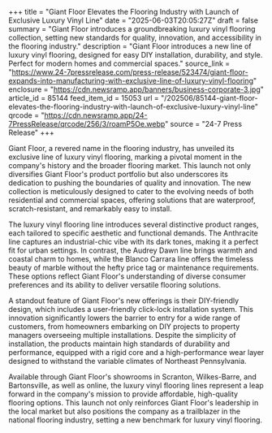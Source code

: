 +++
title = "Giant Floor Elevates the Flooring Industry with Launch of Exclusive Luxury Vinyl Line"
date = "2025-06-03T20:05:27Z"
draft = false
summary = "Giant Floor introduces a groundbreaking luxury vinyl flooring collection, setting new standards for quality, innovation, and accessibility in the flooring industry."
description = "Giant Floor introduces a new line of luxury vinyl flooring, designed for easy DIY installation, durability, and style. Perfect for modern homes and commercial spaces."
source_link = "https://www.24-7pressrelease.com/press-release/523474/giant-floor-expands-into-manufacturing-with-exclusive-line-of-luxury-vinyl-flooring"
enclosure = "https://cdn.newsramp.app/banners/business-corporate-3.jpg"
article_id = 85144
feed_item_id = 15053
url = "/202506/85144-giant-floor-elevates-the-flooring-industry-with-launch-of-exclusive-luxury-vinyl-line"
qrcode = "https://cdn.newsramp.app/24-7PressRelease/qrcode/256/3/roamP5Oe.webp"
source = "24-7 Press Release"
+++

<p>Giant Floor, a revered name in the flooring industry, has unveiled its exclusive line of luxury vinyl flooring, marking a pivotal moment in the company's history and the broader flooring market. This launch not only diversifies Giant Floor's product portfolio but also underscores its dedication to pushing the boundaries of quality and innovation. The new collection is meticulously designed to cater to the evolving needs of both residential and commercial spaces, offering solutions that are waterproof, scratch-resistant, and remarkably easy to install.</p><p>The luxury vinyl flooring line introduces several distinctive product ranges, each tailored to specific aesthetic and functional demands. The Anthracite line captures an industrial-chic vibe with its dark tones, making it a perfect fit for urban settings. In contrast, the Audrey Dawn line brings warmth and coastal charm to homes, while the Blanco Carrara line offers the timeless beauty of marble without the hefty price tag or maintenance requirements. These options reflect Giant Floor's understanding of diverse consumer preferences and its ability to deliver versatile flooring solutions.</p><p>A standout feature of Giant Floor's new offerings is their DIY-friendly design, which includes a user-friendly click-lock installation system. This innovation significantly lowers the barrier to entry for a wide range of customers, from homeowners embarking on DIY projects to property managers overseeing multiple installations. Despite the simplicity of installation, the products maintain high standards of durability and performance, equipped with a rigid core and a high-performance wear layer designed to withstand the variable climates of Northeast Pennsylvania.</p><p>Available through Giant Floor's showrooms in Scranton, Wilkes-Barre, and Bartonsville, as well as online, the luxury vinyl flooring lines represent a leap forward in the company's mission to provide affordable, high-quality flooring options. This launch not only reinforces Giant Floor's leadership in the local market but also positions the company as a trailblazer in the national flooring industry, setting a new benchmark for luxury vinyl flooring.</p>